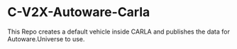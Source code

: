 # C-V2X-Autoware-Carla

This Repo creates a default vehicle inside CARLA and publishes the data for Autoware.Universe to use.
